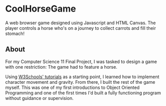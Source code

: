 # CoolHorseGame
A web browser game designed using Javascript and HTML Canvas. The player controls a horse who's on a journey to collect carrots and fill their stomach!

## About
For my Computer Science 11 Final Project, I was tasked to design a game with one restriction: The game had to feature a horse.

Using [W3Schools' tutorials](https://www.w3schools.com/graphics/game_intro.asp) as a starting point, I learned how to implement character movement and gravity. From there, I built the rest of the game myself. This was one of my first introductions to Object Oriented Programming and one of the first times I'd built a fully functioning program without guidance or supervision.
